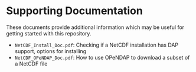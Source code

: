 # Supporting Documentation

These documents provide additional information which may be useful for getting started with this repository.

- `NetCDF_Install_Doc.pdf`: Checking if a NetCDF installation has DAP support, options for installing
- `NetCDF_OPeNDAP_Doc.pdf`: How to use OPeNDAP to download a subset of a NetCDF file

